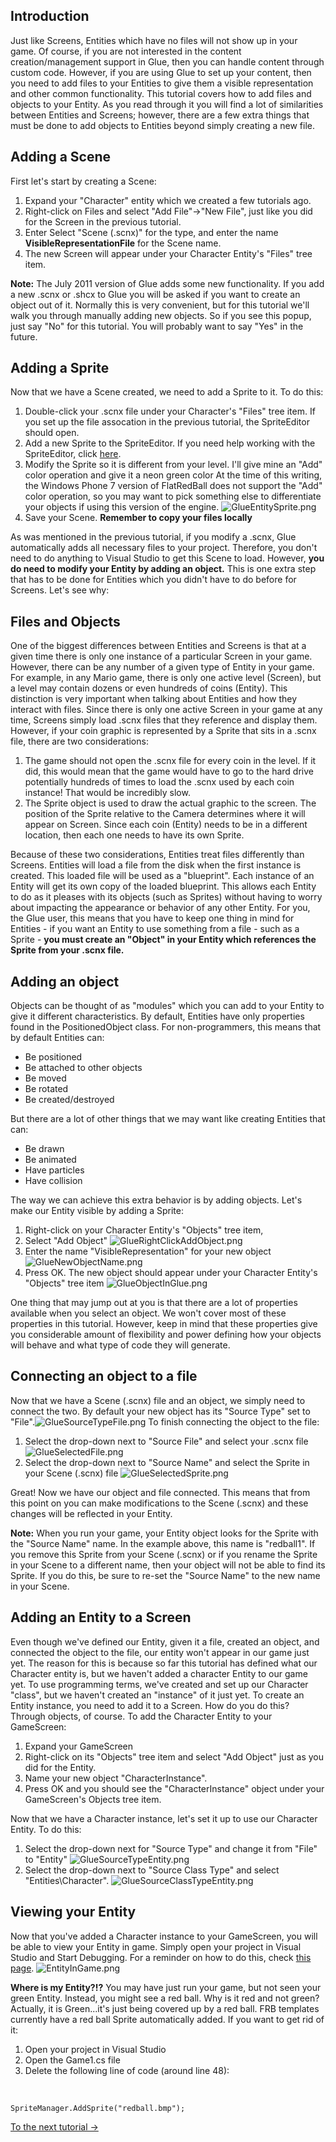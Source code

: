 ## Introduction

Just like Screens, Entities which have no files will not show up in your game. Of course, if you are not interested in the content creation/management support in Glue, then you can handle content through custom code. However, if you are using Glue to set up your content, then you need to add files to your Entities to give them a visible representation and other common functionality. This tutorial covers how to add files and objects to your Entity. As you read through it you will find a lot of similarities between Entities and Screens; however, there are a few extra things that must be done to add objects to Entities beyond simply creating a new file.

## Adding a Scene

First let's start by creating a Scene:

1.  Expand your "Character" entity which we created a few tutorials ago.
2.  Right-click on Files and select "Add File"-\>"New File", just like you did for the Screen in the previous tutorial.
3.  Enter Select "Scene (.scnx)" for the type, and enter the name **VisibleRepresentationFile** for the Scene name.
4.  The new Screen will appear under your Character Entity's "Files" tree item.

**Note:** The July 2011 version of Glue adds some new functionality. If you add a new .scnx or .shcx to Glue you will be asked if you want to create an object out of it. Normally this is very convenient, but for this tutorial we'll walk you through manually adding new objects. So if you see this popup, just say "No" for this tutorial. You will probably want to say "Yes" in the future.

## Adding a Sprite

Now that we have a Scene created, we need to add a Sprite to it. To do this:

1.  Double-click your .scnx file under your Character's "Files" tree item. If you set up the file assocation in the previous tutorial, the SpriteEditor should open.
2.  Add a new Sprite to the SpriteEditor. If you need help working with the SpriteEditor, click [here](/frb/docs/index.php?title=SpriteEditor:Main_Page "SpriteEditor:Main Page").
3.  Modify the Sprite so it is different from your level. I'll give mine an "Add" color operation and give it a neon green color At the time of this writing, the Windows Phone 7 version of FlatRedBall does not support the "Add" color operation, so you may want to pick something else to differentiate your objects if using this version of the engine. ![GlueEntitySprite.png](/media/migrated_media-GlueEntitySprite.png)
4.  Save your Scene. **Remember to copy your files locally**

As was mentioned in the previous tutorial, if you modify a .scnx, Glue automatically adds all necessary files to your project. Therefore, you don't need to do anything to Visual Studio to get this Scene to load. However, **you do need to modify your Entity by adding an object.** This is one extra step that has to be done for Entities which you didn't have to do before for Screens. Let's see why:

## Files and Objects

One of the biggest differences between Entities and Screens is that at a given time there is only one instance of a particular Screen in your game. However, there can be any number of a given type of Entity in your game. For example, in any Mario game, there is only one active level (Screen), but a level may contain dozens or even hundreds of coins (Entity). This distinction is very important when talking about Entities and how they interact with files. Since there is only one active Screen in your game at any time, Screens simply load .scnx files that they reference and display them. However, if your coin graphic is represented by a Sprite that sits in a .scnx file, there are two considerations:

1.  The game should not open the .scnx file for every coin in the level. If it did, this would mean that the game would have to go to the hard drive potentially hundreds of times to load the .scnx used by each coin instance! That would be incredibly slow.
2.  The Sprite object is used to draw the actual graphic to the screen. The position of the Sprite relative to the Camera determines where it will appear on Screen. Since each coin (Entity) needs to be in a different location, then each one needs to have its own Sprite.

Because of these two considerations, Entities treat files differently than Screens. Entities will load a file from the disk when the first instance is created. This loaded file will be used as a "blueprint". Each instance of an Entity will get its own copy of the loaded blueprint. This allows each Entity to do as it pleases with its objects (such as Sprites) without having to worry about impacting the appearance or behavior of any other Entity. For you, the Glue user, this means that you have to keep one thing in mind for Entities - if you want an Entity to use something from a file - such as a Sprite - **you must create an "Object" in your Entity which references the Sprite from your .scnx file.**

## Adding an object

Objects can be thought of as "modules" which you can add to your Entity to give it different characteristics. By default, Entities have only properties found in the PositionedObject class. For non-programmers, this means that by default Entities can:

-   Be positioned
-   Be attached to other objects
-   Be moved
-   Be rotated
-   Be created/destroyed

But there are a lot of other things that we may want like creating Entities that can:

-   Be drawn
-   Be animated
-   Have particles
-   Have collision

The way we can achieve this extra behavior is by adding objects. Let's make our Entity visible by adding a Sprite:

1.  Right-click on your Character Entity's "Objects" tree item,
2.  Select "Add Object" ![GlueRightClickAddObject.png](/media/migrated_media-GlueRightClickAddObject.png)
3.  Enter the name "VisibleRepresentation" for your new object ![GlueNewObjectName.png](/media/migrated_media-GlueNewObjectName.png)
4.  Press OK. The new object should appear under your Character Entity's "Objects" tree item ![GlueObjectInGlue.png](/media/migrated_media-GlueObjectInGlue.png)

One thing that may jump out at you is that there are a lot of properties available when you select an object. We won't cover most of these properties in this tutorial. However, keep in mind that these properties give you considerable amount of flexibility and power defining how your objects will behave and what type of code they will generate.

## Connecting an object to a file

Now that we have a Scene (.scnx) file and an object, we simply need to connect the two. By default your new object has its "Source Type" set to "File".![GlueSourceTypeFile.png](/media/migrated_media-GlueSourceTypeFile.png) To finish connecting the object to the file:

1.  Select the drop-down next to "Source File" and select your .scnx file ![GlueSelectedFile.png](/media/migrated_media-GlueSelectedFile.png)
2.  Select the drop-down next to "Source Name" and select the Sprite in your Scene (.scnx) file ![GlueSelectedSprite.png](/media/migrated_media-GlueSelectedSprite.png)

Great! Now we have our object and file connected. This means that from this point on you can make modifications to the Scene (.scnx) and these changes will be reflected in your Entity.

**Note:** When you run your game, your Entity object looks for the Sprite with the "Source Name" name. In the example above, this name is "redball1". If you remove this Sprite from your Scene (.scnx) or if you rename the Sprite in your Scene to a different name, then your object will not be able to find its Sprite. If you do this, be sure to re-set the "Source Name" to the new name in your Scene.

## Adding an Entity to a Screen

Even though we've defined our Entity, given it a file, created an object, and connected the object to the file, our entity won't appear in our game just yet. The reason for this is because so far this tutorial has defined what our Character entity is, but we haven't added a character Entity to our game yet. To use programming terms, we've created and set up our Character "class", but we haven't created an "instance" of it just yet. To create an Entity instance, you need to add it to a Screen. How do you do this? Through objects, of course. To add the Character Entity to your GameScreen:

1.  Expand your GameScreen
2.  Right-click on its "Objects" tree item and select "Add Object" just as you did for the Entity.
3.  Name your new object "CharacterInstance".
4.  Press OK and you should see the "CharacterInstance" object under your GameScreen's Objects tree item.

Now that we have a Character instance, let's set it up to use our Character Entity. To do this:

1.  Select the drop-down next for "Source Type" and change it from "File" to "Entity" ![GlueSourceTypeEntity.png](/media/migrated_media-GlueSourceTypeEntity.png)
2.  Select the drop-down next to "Source Class Type" and select "Entities\Character". ![GlueSourceClassTypeEntity.png](/media/migrated_media-GlueSourceClassTypeEntity.png)

## Viewing your Entity

Now that you've added a Character instance to your GameScreen, you will be able to view your Entity in game. Simply open your project in Visual Studio and Start Debugging. For a reminder on how to do this, check [this page](/frb/docs/index.php?title=Glue:Tutorials:Adding_files_to_Screens#Seeing_it_in_action "Glue:Tutorials:Adding files to Screens"). ![EntityInGame.png](/media/migrated_media-EntityInGame.png)

**Where is my Entity?!?** You may have just run your game, but not seen your green Entity. Instead, you might see a red ball. Why is it red and not green? Actually, it is Green...it's just being covered up by a red ball. FRB templates currently have a red ball Sprite automatically added. If you want to get rid of it:

1.  Open your project in Visual Studio
2.  Open the Game1.cs file
3.  Delete the following line of code (around line 48):

&nbsp;

    SpriteManager.AddSprite("redball.bmp");

[To the next tutorial -\>](/frb/docs/index.php?title=Glue:Tutorials:Custom_variables_and_behaviors "Glue:Tutorials:Custom variables and behaviors")
